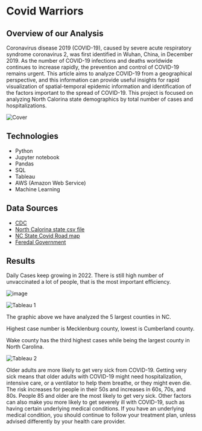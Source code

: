 # Covid Warriors

## Overview of our Analysis
Coronavirus disease 2019 (COVID-19), caused by severe acute respiratory syndrome coronavirus 2, was first identified in Wuhan, China, in December 2019. As the number of COVID-19 infections and deaths worldwide continues to increase rapidly, the prevention and control of COVID-19 remains urgent. This article aims to analyze COVID-19 from a geographical perspective, and this information can provide useful insights for rapid visualization of spatial-temporal epidemic information and identification of the factors important to the spread of COVID-19. This project is focused on analyzing North Calorina state demographics by total number of cases and hospitalizations.

![Cover](https://user-images.githubusercontent.com/85411967/152261914-e0c5b9cb-82f1-44ba-912d-42a72842211c.png)

## Technologies
- Python 
- Jupyter notebook 
- Pandas 
- SQL 
- Tableau
- AWS (Amazon Web Service)
- Machine Learning

## Data Sources
- [CDC](https://data.cdc.gov/Case-Surveillance/United-States-COVID-19-Cases-and-Deaths-by-State-o/9mfq-cb36) 
- [North Calorina state csv file](https://github.com/JohnCselcuk/Covid-Warriors/tree/main/Data_source)
- [NC State Covid Road map](https://covid19.ncdhhs.gov/)
- [Feredal Government](https://www.usa.gov/coronavirus)

## Results
Daily Cases keep growing in 2022. There is still high number of unvaccinated a lot of people, that is the most important efficiency.  

![image](https://user-images.githubusercontent.com/85411967/152422841-39354618-c8b3-47f4-a1b3-8ad7403af95b.png)


![Tableau 1](https://user-images.githubusercontent.com/85411967/151269400-6236358f-10a0-479f-8fca-37c3c4fe1c29.png)

The graphic above we have analyzed the 5 largest counties in NC.

Highest case number is Mecklenburg county, lowest is Cumberland county. 

Wake county has the third highest cases while being the largest county in North Carolina.



![Tableau 2](https://user-images.githubusercontent.com/85411967/151273551-83a3fb28-6c2d-4efd-843d-93b54400b2b0.png)

Older adults are more likely to get very sick from COVID-19. Getting very sick means that older adults with COVID-19 might need hospitalization, intensive care, or a ventilator to help them breathe, or they might even die. The risk increases for people in their 50s and increases in 60s, 70s, and 80s. People 85 and older are the most likely to get very sick.
Other factors can also make you more likely to get severely ill with COVID-19, such as having certain underlying medical conditions. If you have an underlying medical condition, you should continue to follow your treatment plan, unless advised differently by your health care provider.
